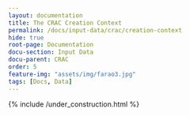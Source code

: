 ```yaml
---
layout: documentation
title: The CRAC Creation Context
permalink: /docs/input-data/crac/creation-context
hide: true
root-page: Documentation
docu-section: Input Data
docu-parent: CRAC
order: 5
feature-img: "assets/img/farao3.jpg"
tags: [Docs, Data]
---
```


{% include /under_construction.html %}